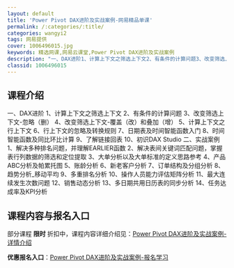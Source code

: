 ```yaml
---
layout: default
title: 'Power Pivot DAX进阶及实战案例-网易精品单课'
permalink: /:categories/:title/
categories: wangyi2
tags: 网易提供
cover: 1006496015.jpg
keywords: 精选网课,网易云课堂,Power Pivot DAX进阶及实战案例
description: "一、DAX进阶1、计算上下文之筛选上下文2、有条件的计算问题3、改变筛选上下文-忽略（删）4、改变筛选上下文-覆盖（改）和叠加（增）5、计算上下文之行上下文6、行上下文的忽略及转换规则7、日"
classid: 1006496015
---
```


## 课程介绍

一、DAX进阶
1、计算上下文之筛选上下文
2、有条件的计算问题
3、改变筛选上下文-忽略（删）
4、改变筛选上下文-覆盖（改）和叠加（增）
5、计算上下文之行上下文
6、行上下文的忽略及转换规则
7、日期表及时间智能函数入门
8、时间智能函数及同比环比计算
9、了解链接回表
10、初识DAX Studio
二、实战案例
1、解决多种排名问题，并理解EARLIER函数
2、解决表间关键词匹配问题，掌握表行列数据的筛选和定位提取
3、大单分析以及大单标准的定义思路参考
4、产品ABC分析及帕累托图
5、账龄分析
6、新老客户分析
7、订单结构及分组分析
8、趋势分析_移动平均
9、多重排名分析
10、操作人员能力评估矩阵分析
11、最大连续发生次数问题
12、销售动态分析
13、多日期共用日历表的同步分析
14、任务达成率及KPI分析

## 课程内容与报名入口

部分课程 **限时** 折扣中，课程内容详细介绍见：[Power Pivot DAX进阶及实战案例-详情介绍](https://study.163.com/course/introduction/1006496015.htm?share=1&shareId=1025206652&utm_campaign=share&utm_medium=iphoneShare&utm_source=&utm_u=1025206652)

**优惠报名入口**：[Power Pivot DAX进阶及实战案例-报名学习](https://study.163.com/course/introduction/1006496015.htm?share=1&shareId=1025206652&utm_campaign=share&utm_medium=iphoneShare&utm_source=&utm_u=1025206652)

